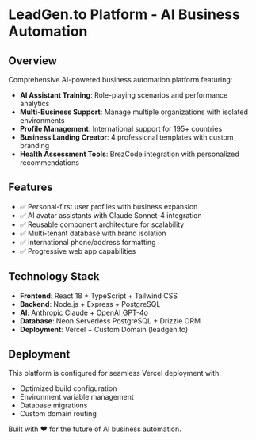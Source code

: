 # LeadGen.to Platform - AI Business Automation

## Overview
Comprehensive AI-powered business automation platform featuring:

- **AI Assistant Training**: Role-playing scenarios and performance analytics
- **Multi-Business Support**: Manage multiple organizations with isolated environments
- **Profile Management**: International support for 195+ countries
- **Business Landing Creator**: 4 professional templates with custom branding
- **Health Assessment Tools**: BrezCode integration with personalized recommendations

## Features
- ✅ Personal-first user profiles with business expansion
- ✅ AI avatar assistants with Claude Sonnet-4 integration
- ✅ Reusable component architecture for scalability
- ✅ Multi-tenant database with brand isolation
- ✅ International phone/address formatting
- ✅ Progressive web app capabilities

## Technology Stack
- **Frontend**: React 18 + TypeScript + Tailwind CSS
- **Backend**: Node.js + Express + PostgreSQL
- **AI**: Anthropic Claude + OpenAI GPT-4o
- **Database**: Neon Serverless PostgreSQL + Drizzle ORM
- **Deployment**: Vercel + Custom Domain (leadgen.to)

## Deployment
This platform is configured for seamless Vercel deployment with:
- Optimized build configuration
- Environment variable management
- Database migrations
- Custom domain routing

Built with ❤️ for the future of AI business automation.